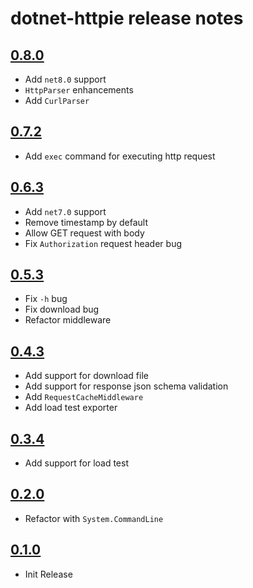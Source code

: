 # dotnet-httpie release notes

## [0.8.0](https://nuget.org/packages/dotnet-httpie/0.8.0)

- Add `net8.0` support
- `HttpParser` enhancements
- Add `CurlParser`

## [0.7.2](https://nuget.org/packages/dotnet-httpie/0.7.2)

- Add `exec` command for executing http request

## [0.6.3](https://nuget.org/packages/dotnet-httpie/0.6.3)

- Add `net7.0` support
- Remove timestamp by default
- Allow GET request with body
- Fix `Authorization` request header bug

## [0.5.3](https://nuget.org/packages/dotnet-httpie/0.5.3)

- Fix `-h` bug
- Fix download bug
- Refactor middleware

## [0.4.3](https://nuget.org/packages/dotnet-httpie/0.4.3)

- Add support for download file
- Add support for response json schema validation
- Add `RequestCacheMiddleware`
- Add load test exporter

## [0.3.4](https://nuget.org/packages/dotnet-httpie/0.3.4)

- Add support for load test

## [0.2.0](https://nuget.org/packages/dotnet-httpie/0.2.0)

- Refactor with `System.CommandLine`

## [0.1.0](https://nuget.org/packages/dotnet-httpie/0.1.0)

- Init Release
